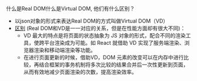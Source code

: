 什么是Real DOM什么是Virtual DOM, 他们有什么区别？

- 以json对象的形式来表达Real DOM的方式叫做Virtual DOM（VD）
- [区别](https://segmentfault.com/a/1190000016129036) (Real DOM和VD是一一对应的关系，但是在性能方面却有很大不同)：
  - VD 最大的特点是将页面的状态抽象为 JS 对象的形式，配合不同的渲染工具，使跨平台渲染成为可能。如 React 就借助 VD 实现了服务端渲染、浏览器渲染和移动端渲染等功能。
  - 在进行页面更新的时候，借助VD，DOM 元素的改变可以在内存中进行比较，再结合框架的事务机制将多次比较的结果合并后一次性更新到页面，从而有效地减少页面渲染的次数，提高渲染效率。